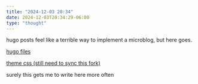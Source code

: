 ```yaml
---
title: "2024-12-03 20:34"
date: 2024-12-03T20:34:29-06:00
type: "thought"
---
```

hugo posts feel like a terrible way to implement a microblog, but here goes.

[hugo files](https://github.com/tonydelanuez/tonydelanuez.github.io/commit/38d81a4308e0cb8dbeecdc16ee3e4baf43be6ba1)

[theme css (still need to sync this fork)](https://github.com/tonydelanuez/hugo-PaperMod/commit/45283af9cc6646c98a4e4a20578915f783e3a91b)

surely this gets me to write here more often